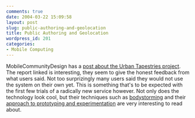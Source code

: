 ```yaml
---
comments: true
date: 2004-03-22 15:09:58
layout: post
slug: public-authoring-and-geolocation
title: Public Authoring and Geolocation
wordpress_id: 201
categories:
- Mobile Computing
---
```


MobileCommunityDesign has a [post about the Urban Tapestries project](http://www.mobilecommunitydesign.com/archives/000040.php). The report linked is interesting, they seem to give the honest feedback from what users said. Not too surprizingly many users said they would not use the system on their own yet. This is something that's to be expected with the first few trials of a radically new service however. Not only does the technology look cool, but their techniques such as [bodystorming](http://www.proboscis.org.uk/urbantapestries/bodystorming.html) and their [approach to prototyping and experimentation](http://www.proboscis.org.uk/urbantapestries/prototype.html) are very interesting to read about.
